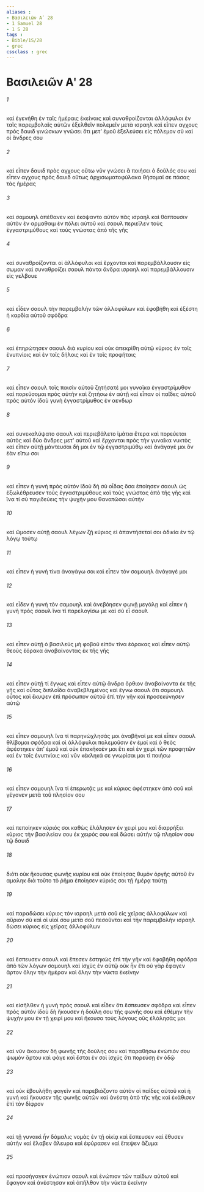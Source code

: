 ```yaml
---
aliases : 
- Βασιλειῶν Αʹ 28
- 1 Samuel 28
- 1 S 28
tags : 
- Bible/1S/28
- grec
cssclass : grec
---
```


# Βασιλειῶν Αʹ 28

###### 1
καὶ ἐγενήθη ἐν ταῖς ἡμέραις ἐκείναις καὶ συναθροίζονται ἀλλόφυλοι ἐν ταῖς παρεμβολαῖς αὐτῶν ἐξελθεῖν πολεμεῖν μετὰ ισραηλ καὶ εἶπεν αγχους πρὸς δαυιδ γινώσκων γνώσει ὅτι μετ' ἐμοῦ ἐξελεύσει εἰς πόλεμον σὺ καὶ οἱ ἄνδρες σου
###### 2
καὶ εἶπεν δαυιδ πρὸς αγχους οὕτω νῦν γνώσει ἃ ποιήσει ὁ δοῦλός σου καὶ εἶπεν αγχους πρὸς δαυιδ οὕτως ἀρχισωματοφύλακα θήσομαί σε πάσας τὰς ἡμέρας
###### 3
καὶ σαμουηλ ἀπέθανεν καὶ ἐκόψαντο αὐτὸν πᾶς ισραηλ καὶ θάπτουσιν αὐτὸν ἐν αρμαθαιμ ἐν πόλει αὐτοῦ καὶ σαουλ περιεῖλεν τοὺς ἐγγαστριμύθους καὶ τοὺς γνώστας ἀπὸ τῆς γῆς
###### 4
καὶ συναθροίζονται οἱ ἀλλόφυλοι καὶ ἔρχονται καὶ παρεμβάλλουσιν εἰς σωμαν καὶ συναθροίζει σαουλ πάντα ἄνδρα ισραηλ καὶ παρεμβάλλουσιν εἰς γελβουε
###### 5
καὶ εἶδεν σαουλ τὴν παρεμβολὴν τῶν ἀλλοφύλων καὶ ἐφοβήθη καὶ ἐξέστη ἡ καρδία αὐτοῦ σφόδρα
###### 6
καὶ ἐπηρώτησεν σαουλ διὰ κυρίου καὶ οὐκ ἀπεκρίθη αὐτῷ κύριος ἐν τοῖς ἐνυπνίοις καὶ ἐν τοῖς δήλοις καὶ ἐν τοῖς προφήταις
###### 7
καὶ εἶπεν σαουλ τοῖς παισὶν αὐτοῦ ζητήσατέ μοι γυναῖκα ἐγγαστρίμυθον καὶ πορεύσομαι πρὸς αὐτὴν καὶ ζητήσω ἐν αὐτῇ καὶ εἶπαν οἱ παῖδες αὐτοῦ πρὸς αὐτόν ἰδοὺ γυνὴ ἐγγαστρίμυθος ἐν αενδωρ
###### 8
καὶ συνεκαλύψατο σαουλ καὶ περιεβάλετο ἱμάτια ἕτερα καὶ πορεύεται αὐτὸς καὶ δύο ἄνδρες μετ' αὐτοῦ καὶ ἔρχονται πρὸς τὴν γυναῖκα νυκτὸς καὶ εἶπεν αὐτῇ μάντευσαι δή μοι ἐν τῷ ἐγγαστριμύθῳ καὶ ἀνάγαγέ μοι ὃν ἐὰν εἴπω σοι
###### 9
καὶ εἶπεν ἡ γυνὴ πρὸς αὐτόν ἰδοὺ δὴ σὺ οἶδας ὅσα ἐποίησεν σαουλ ὡς ἐξωλέθρευσεν τοὺς ἐγγαστριμύθους καὶ τοὺς γνώστας ἀπὸ τῆς γῆς καὶ ἵνα τί σὺ παγιδεύεις τὴν ψυχήν μου θανατῶσαι αὐτήν
###### 10
καὶ ὤμοσεν αὐτῇ σαουλ λέγων ζῇ κύριος εἰ ἀπαντήσεταί σοι ἀδικία ἐν τῷ λόγῳ τούτῳ
###### 11
καὶ εἶπεν ἡ γυνή τίνα ἀναγάγω σοι καὶ εἶπεν τὸν σαμουηλ ἀνάγαγέ μοι
###### 12
καὶ εἶδεν ἡ γυνὴ τὸν σαμουηλ καὶ ἀνεβόησεν φωνῇ μεγάλῃ καὶ εἶπεν ἡ γυνὴ πρὸς σαουλ ἵνα τί παρελογίσω με καὶ σὺ εἶ σαουλ
###### 13
καὶ εἶπεν αὐτῇ ὁ βασιλεύς μὴ φοβοῦ εἰπὸν τίνα ἑόρακας καὶ εἶπεν αὐτῷ θεοὺς ἑόρακα ἀναβαίνοντας ἐκ τῆς γῆς
###### 14
καὶ εἶπεν αὐτῇ τί ἔγνως καὶ εἶπεν αὐτῷ ἄνδρα ὄρθιον ἀναβαίνοντα ἐκ τῆς γῆς καὶ οὗτος διπλοΐδα ἀναβεβλημένος καὶ ἔγνω σαουλ ὅτι σαμουηλ οὗτος καὶ ἔκυψεν ἐπὶ πρόσωπον αὐτοῦ ἐπὶ τὴν γῆν καὶ προσεκύνησεν αὐτῷ
###### 15
καὶ εἶπεν σαμουηλ ἵνα τί παρηνώχλησάς μοι ἀναβῆναί με καὶ εἶπεν σαουλ θλίβομαι σφόδρα καὶ οἱ ἀλλόφυλοι πολεμοῦσιν ἐν ἐμοί καὶ ὁ θεὸς ἀφέστηκεν ἀπ' ἐμοῦ καὶ οὐκ ἐπακήκοέν μοι ἔτι καὶ ἐν χειρὶ τῶν προφητῶν καὶ ἐν τοῖς ἐνυπνίοις καὶ νῦν κέκληκά σε γνωρίσαι μοι τί ποιήσω
###### 16
καὶ εἶπεν σαμουηλ ἵνα τί ἐπερωτᾷς με καὶ κύριος ἀφέστηκεν ἀπὸ σοῦ καὶ γέγονεν μετὰ τοῦ πλησίον σου
###### 17
καὶ πεποίηκεν κύριός σοι καθὼς ἐλάλησεν ἐν χειρί μου καὶ διαρρήξει κύριος τὴν βασιλείαν σου ἐκ χειρός σου καὶ δώσει αὐτὴν τῷ πλησίον σου τῷ δαυιδ
###### 18
διότι οὐκ ἤκουσας φωνῆς κυρίου καὶ οὐκ ἐποίησας θυμὸν ὀργῆς αὐτοῦ ἐν αμαληκ διὰ τοῦτο τὸ ῥῆμα ἐποίησεν κύριός σοι τῇ ἡμέρᾳ ταύτῃ
###### 19
καὶ παραδώσει κύριος τὸν ισραηλ μετὰ σοῦ εἰς χεῖρας ἀλλοφύλων καὶ αὔριον σὺ καὶ οἱ υἱοί σου μετὰ σοῦ πεσοῦνται καὶ τὴν παρεμβολὴν ισραηλ δώσει κύριος εἰς χεῖρας ἀλλοφύλων
###### 20
καὶ ἔσπευσεν σαουλ καὶ ἔπεσεν ἑστηκὼς ἐπὶ τὴν γῆν καὶ ἐφοβήθη σφόδρα ἀπὸ τῶν λόγων σαμουηλ καὶ ἰσχὺς ἐν αὐτῷ οὐκ ἦν ἔτι οὐ γὰρ ἔφαγεν ἄρτον ὅλην τὴν ἡμέραν καὶ ὅλην τὴν νύκτα ἐκείνην
###### 21
καὶ εἰσῆλθεν ἡ γυνὴ πρὸς σαουλ καὶ εἶδεν ὅτι ἔσπευσεν σφόδρα καὶ εἶπεν πρὸς αὐτόν ἰδοὺ δὴ ἤκουσεν ἡ δούλη σου τῆς φωνῆς σου καὶ ἐθέμην τὴν ψυχήν μου ἐν τῇ χειρί μου καὶ ἤκουσα τοὺς λόγους οὓς ἐλάλησάς μοι
###### 22
καὶ νῦν ἄκουσον δὴ φωνῆς τῆς δούλης σου καὶ παραθήσω ἐνώπιόν σου ψωμὸν ἄρτου καὶ φάγε καὶ ἔσται ἐν σοὶ ἰσχύς ὅτι πορεύσῃ ἐν ὁδῷ
###### 23
καὶ οὐκ ἐβουλήθη φαγεῖν καὶ παρεβιάζοντο αὐτὸν οἱ παῖδες αὐτοῦ καὶ ἡ γυνή καὶ ἤκουσεν τῆς φωνῆς αὐτῶν καὶ ἀνέστη ἀπὸ τῆς γῆς καὶ ἐκάθισεν ἐπὶ τὸν δίφρον
###### 24
καὶ τῇ γυναικὶ ἦν δάμαλις νομὰς ἐν τῇ οἰκίᾳ καὶ ἔσπευσεν καὶ ἔθυσεν αὐτὴν καὶ ἔλαβεν ἄλευρα καὶ ἐφύρασεν καὶ ἔπεψεν ἄζυμα
###### 25
καὶ προσήγαγεν ἐνώπιον σαουλ καὶ ἐνώπιον τῶν παίδων αὐτοῦ καὶ ἔφαγον καὶ ἀνέστησαν καὶ ἀπῆλθον τὴν νύκτα ἐκείνην
